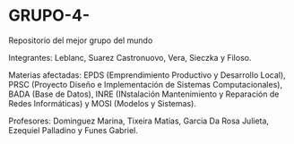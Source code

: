 # GRUPO-4-
Repositorio del mejor grupo del mundo

Integrantes: Leblanc, Suarez Castronuovo, Vera, Sieczka y Filoso.

Materias afectadas: EPDS (Emprendimiento Productivo y Desarrollo Local), PRSC (Proyecto Diseño e Implementación de Sistemas Computacionales), BADA (Base de Datos), INRE (INstalación Mantenimiento y Reparación de Redes Informáticas) y MOSI (Modelos y Sistemas).

Profesores: Dominguez Marina, Tixeira Matías, Garcia Da Rosa Julieta, Ezequiel Palladino y Funes Gabriel.
